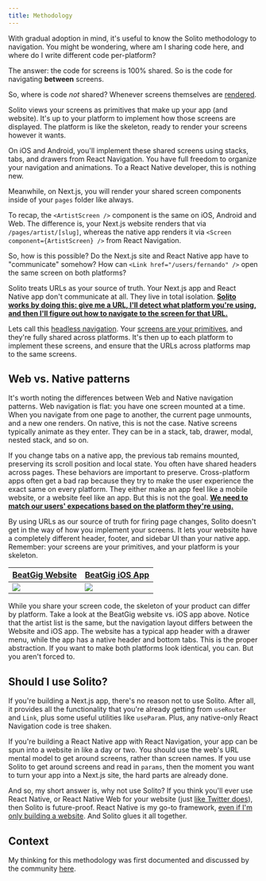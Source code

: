 ```yaml
---
title: Methodology
---
```


With gradual adoption in mind, it's useful to know the Solito methodology to navigation. You might be wondering, where am I sharing code here, and where do I write different code per-platform?

The answer: the code for screens is 100% shared. So is the code for navigating **between** screens.

So, where is code _not_ shared? Whenever screens themselves are <u>rendered</u>.

Solito views your screens as primitives that make up your app (and website). It's up to your platform to implement how those screens are displayed. The platform is like the skeleton, ready to render your screens however it wants.

On iOS and Android, you'll implement these shared screens using stacks, tabs, and drawers from React Navigation. You have full freedom to organize your navigation and animations. To a React Native developer, this is nothing new.

Meanwhile, on Next.js, you will render your shared screen components inside of your `pages` folder like always.

To recap, the `<ArtistScreen />` component is the same on iOS, Android and Web. The difference is, your Next.js website renders that via `/pages/artist/[slug]`, whereas the native app renders it via `<Screen component={ArtistScreen} />` from React Navigation.

So, how is this possible? Do the Next.js site and React Native app have to "communicate" somehow? How can `<Link href="/users/fernando" />` open the same screen on both platforms?

Solito treats URLs as your source of truth. Your Next.js app and React Native app don't communicate at all. They live in total isolation. <u>**Solito works by doing this: give me a URL, I'll detect what platform you're using, and then I'll figure out how to navigate to the screen for that URL.**</u>

Lets call this [headless navigation](https://github.com/axeldelafosse/expo-next-monorepo-example/pull/1#issuecomment-1005969004). Your [screens are your primitives](https://github.com/axeldelafosse/expo-next-monorepo-example/pull/1#issuecomment-1009185655), and they're fully shared across platforms. It's then up to each platform to implement these screens, and ensure that the URLs across platforms map to the same screens.

## Web vs. Native patterns

It's worth noting the differences between Web and Native navigation patterns. Web navigation is flat: you have one screen mounted at a time. When you navigate from one page to another, the current page unmounts, and a new one renders. On native, this is not the case. Native screens typically animate as they enter. They can be in a stack, tab, drawer, modal, nested stack, and so on.

If you change tabs on a native app, the previous tab remains mounted, preserving its scroll position and local state. You often have shared headers across pages. These behaviors are important to preserve. Cross-platform apps often get a bad rap because they try to make the user experience the exact same on every platform. They either make an app feel like a mobile website, or a website feel like an app. But this is not the goal. <u>**We need to match our users' expecations based on the platform they're using.**</u>

By using URLs as our source of truth for firing page changes, Solito doesn't get in the way of how you implement your screens. It lets your website have a completely different header, footer, and sidebar UI than your native app. Remember: your screens are your primitives, and your platform is your skeleton.

| [BeatGig Website](https://beatgig.com/search) | [BeatGig iOS App](https://apps.apple.com/us/app/beatgig/id1355182285?platform=iphone) |
| --------------------------------------------- | ------------------------------------------------------------------------------------- |
| <img src="/img/site.jpg" />                   | <img src="/img/app.PNG" />                                                            |

While you share your screen code, the skeleton of your product can differ by platform. Take a look at the BeatGig website vs. iOS app above. Notice that the artist list is the same, but the navigation layout differs between the Website and iOS app. The website has a typical app header with a drawer menu, while the app has a native header and bottom tabs. This is the proper abstraction. If you want to make both platforms look identical, you can. But you aren't forced to.

## Should I use Solito?

If you're building a Next.js app, there's no reason not to use Solito. After all, it provides all the functionality that you're already getting from `useRouter` and `Link`, plus some useful utilities like `useParam`. Plus, any native-only React Navigation code is tree shaken.

If you're building a React Native app with React Navigation, your app can be spun into a website in like a day or two. You should use the web's URL mental model to get around screens, rather than screen names. If you use Solito to get around screens and read in `params`, then the moment you want to turn your app into a Next.js site, the hard parts are already done.

And so, my short answer is, why not use Solito? If you think you'll ever use React Native, or React Native Web for your website (just [like Twitter does](https://blog.twitter.com/engineering/en_us/topics/infrastructure/2019/buildingfasterwithcomponents)), then Solito is future-proof. React Native is my go-to framework, [even if I'm only building a website](https://www.youtube.com/watch?v=0lnbdRweJtA&t=22s). And Solito glues it all together.

## Context

My thinking for this methodology was first documented and discussed by the community [here](https://github.com/axeldelafosse/expo-next-monorepo-example/pull/1#issuecomment-1005969004).
